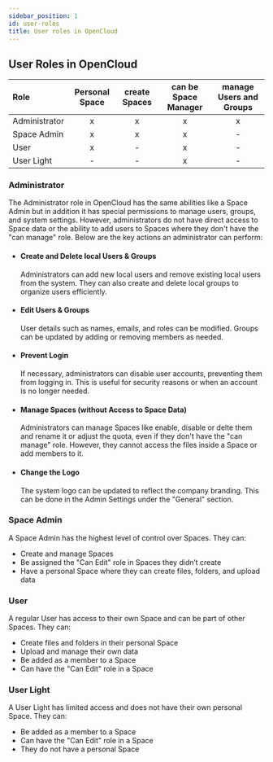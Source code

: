 ```yaml
---
sidebar_position: 1
id: user-roles
title: User roles in OpenCloud
---
```


## User Roles in OpenCloud

| Role          | Personal Space| create Spaces | can be Space Manager  | manage Users and Groups  |
| :-------------| :-:           | :-:           | :-:                   | :-:                      |
| Administrator |   x           |     x         | x                     | x                        |
| Space Admin   |   x           |     x         | x                     | -                        |
| User          |   x           |     -         | x                     | -                        |
| User Light    |   -           |     -         | x                     | -                        |


### Administrator

The Administrator role in OpenCloud has the same abilities like a Space Admin but in addition it has special permissions to manage users, groups, and system settings. 
However, administrators do not have direct access to Space data or the ability to add users to Spaces where they don't have the "can manage" role. Below are the key actions an administrator can perform:

- #### Create and Delete local Users & Groups

    Administrators can add new local users and remove existing local users from the system.
    They can also create and delete local groups to organize users efficiently.

- #### Edit Users & Groups

    User details such as names, emails, and roles can be modified.
    Groups can be updated by adding or removing members as needed.

- #### Prevent Login

    If necessary, administrators can disable user accounts, preventing them from logging in.
    This is useful for security reasons or when an account is no longer needed.

- #### Manage Spaces (without Access to Space Data)

    Administrators can manage Spaces like enable, disable or delte them and rename it or adjust the quota, even if they don't have the "can manage" role.
    However, they cannot access the files inside a Space or add members to it.

- #### Change the Logo

    The system logo can be updated to reflect the company branding.
    This can be done in the Admin Settings under the "General" section.


### Space Admin

A Space Admin has the highest level of control over Spaces. They can:
- Create and manage Spaces
- Be assigned the "Can Edit" role in Spaces they didn’t create
- Have a personal Space where they can create files, folders, and upload data


### User

A regular User has access to their own Space and can be part of other Spaces. They can:
- Create files and folders in their personal Space
- Upload and manage their own data
- Be added as a member to a Space
- Can have the "Can Edit" role in a Space


### User Light

A User Light has limited access and does not have their own personal Space. They can:
- Be added as a member to a Space
- Can have the "Can Edit" role in a Space
- They do not have a personal Space

